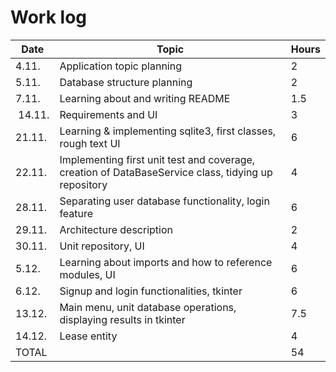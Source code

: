 # Work log

| Date        | Topic   | Hours |
| ----------- | -----   | ----- |
| 4.11.        | Application topic planning   | 2 
| 5.11.        | Database structure planning    | 2
| 7.11.        | Learning about and writing README | 1.5
| 14.11.       | Requirements and UI | 3
| 21.11.       | Learning & implementing sqlite3, first classes, rough text UI | 6
| 22.11.       | Implementing first unit test and coverage, creation of DataBaseService class, tidying up repository | 4
| 28.11.       | Separating user database functionality, login feature | 6
| 29.11.       | Architecture description | 2
| 30.11.       | Unit repository, UI | 4
| 5.12.        | Learning about imports and how to reference modules, UI | 6
| 6.12.        | Signup and login functionalities, tkinter | 6
| 13.12.        | Main menu, unit database operations, displaying results in tkinter | 7.5
| 14.12.        | Lease entity| 4
| TOTAL        |  | 54

